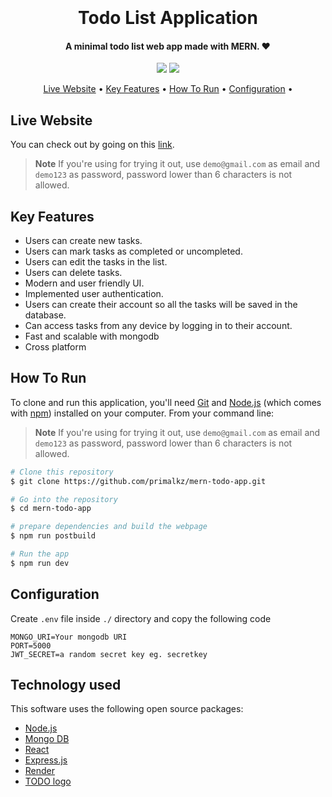 
<h1 align="center">
  <br>
  <a href="https://todo2app.onrender.com/"></a>
  <br>
  Todo List Application
  <br>
</h1>

<h4 align="center">A minimal todo list web app made with MERN. ❤️</h4>

<p align="center">
  <a href="https://github.com/primalkz/mern-todo-app/stargazers"><img src="https://img.shields.io/github/stars/primalkz/mern-todo-app?colorA=363a4f&colorB=b7bdf8&style=for-the-badge"></a>
  <a href="https://github.com/primalkz/mern-todo-app/issues"><img src="https://img.shields.io/github/issues/primalkz/mern-todo-app?colorA=363a4f&colorB=f5a97f&style=for-the-badge"></a>
</p>

<p align="center">
  <a href="#live-website">Live Website</a> •
  <a href="#key-features">Key Features</a> •
  <a href="#how-to-run">How To Run</a> •
  <a href="#configuration">Configuration</a> •
  
</p>





## Live Website

You can check out by going on this [link](https://todo2app.onrender.com/).

> **Note**
> If you're using for trying it out, use `demo@gmail.com` as email and `demo123` as password, password lower than 6 characters is not allowed.


## Key Features

* Users can create new tasks.
* Users can mark tasks as completed or uncompleted.
* Users can edit the tasks in the list.
* Users can delete tasks.
* Modern and user friendly UI.
* Implemented user authentication.
* Users can create their account so all the tasks will be saved in the database.
* Can access tasks from any device by logging in to their account.
* Fast and scalable with mongodb
* Cross platform

## How To Run

To clone and run this application, you'll need [Git](https://git-scm.com) and [Node.js](https://nodejs.org/en/download/) (which comes with [npm](http://npmjs.com)) installed on your computer. From your command line:

> **Note**
> If you're using for trying it out, use `demo@gmail.com` as email and `demo123` as password, password lower than 6 characters is not allowed.

```bash
# Clone this repository
$ git clone https://github.com/primalkz/mern-todo-app.git

# Go into the repository
$ cd mern-todo-app

# prepare dependencies and build the webpage
$ npm run postbuild

# Run the app
$ npm run dev
```

## Configuration
Create ```.env``` file inside ```./``` directory and copy the following code

```
MONGO_URI=Your mongodb URI
PORT=5000
JWT_SECRET=a random secret key eg. secretkey
```

## Technology used

This software uses the following open source packages:

- [Node.js](https://nodejs.org/)
- [Mongo DB](https://www.mongodb.com/)
- [React](https://react.dev/)
- [Express.js](https://expressjs.com/)
- [Render](https://render.com/)
- [TODO logo](https://www.logoai.com/)




